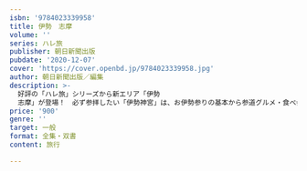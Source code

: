 ```yaml
---
isbn: '9784023339958'
title: 伊勢　志摩
volume: ''
series: ハレ旅
publisher: 朝日新聞出版
pubdate: '2020-12-07'
cover: 'https://cover.openbd.jp/9784023339958.jpg'
author: 朝日新聞出版／編集
description: >-
  好評の「ハレ旅」シリーズから新エリア「伊勢
  志摩」が登場！　必ず参拝したい「伊勢神宮」は、お伊勢参りの基本から参道グルメ・食べ歩きまで徹底ガイド！　絶景スポットや宿泊情報も充実。取り外せて持ち運びに便利な別冊地図と無料電子版付き。
price: '900'
genre: ''
target: 一般
format: 全集・双書
content: 旅行

---
```


